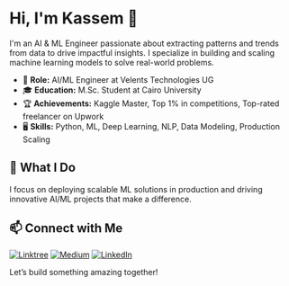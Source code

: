 # Hi, I'm Kassem 👋

I'm an AI & ML Engineer passionate about extracting patterns and trends from data to drive impactful insights. I specialize in building and scaling machine learning models to solve real-world problems.

- 🔬 **Role:** AI/ML Engineer at Velents Technologies UG
- 🎓 **Education:** M.Sc. Student at Cairo University
- 🏆 **Achievements:** Kaggle Master, Top 1% in competitions, Top-rated freelancer on Upwork
- 🖥️ **Skills:** Python, ML, Deep Learning, NLP, Data Modeling, Production Scaling

## 🚀 What I Do
I focus on deploying scalable ML solutions in production and driving innovative AI/ML projects that make a difference.

## 📫 Connect with Me

[![Linktree](https://img.shields.io/badge/Linktree-39E09B?style=for-the-badge&logo=linktree&logoColor=white)](https://linktr.ee/elcaiseri)
[![Medium](https://img.shields.io/badge/Medium-12100E?style=for-the-badge&logo=medium&logoColor=white)](https://medium.com/@elcaiseri)
[![LinkedIn](https://img.shields.io/badge/LinkedIn-0077B5?style=for-the-badge&logo=linkedin&logoColor=white)](https://www.linkedin.com/in/elcaiseri)

Let’s build something amazing together!
